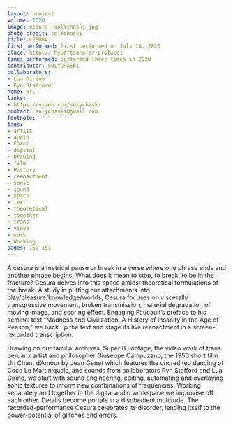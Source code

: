 ```yaml
---
layout: project
volume: 2020
image: cesura--solYchaski.jpg
photo_credit: solYchaski
title: CESURA
first_performed: first performed on July 18, 2020
place: http:// hypertransfer-protocol
times_performed: performed three times in 2020
contributor: SOLYCHASKI
collaborators:
- Lua Girino
- Ryn Stafford
home: NYC
links:
- https://vimeo.com/solychaski
contact: solychaski@gmail.com
footnote: ''
tags:
- artist
- audio
- Chant
- digital
- Drawing
- film
- History
- reenactment
- sonic
- sound
- space
- text
- theoretical
- together
- trans
- video
- work
- Working
pages: 150-151
---
```

A cesura is a metrical pause or break in a verse where one phrase ends and another phrase begins. What does it mean to stop, to break, to be in the fracture? Cesura delves into this space amidst theoretical formulations of the break. A study in putting our attachments into play/pleasure/knowledge/worlds, Cesura focuses on viscerally transgressive movement, broken transmission, material degradation of moving image, and scoring effect. Engaging Foucault’s preface to his seminal text “Madness and Civilization: A History of Insanity in the Age of Reason,” we hack up the text and stage its live reenactment in a screen-recorded transcription. 

Drawing on our familial archives, Super 8 Footage, the video work of trans peruanx artist and philosopher Giuseppe Campuzano, the 1950 short film Un Chant d’Amour by Jean Genet which features the uncredited dancing of Coco Le Martiniquais, and sounds from collaborators Ryn Stafford and Lua Girino, we start with sound engineering, editing, automating and overlaying sonic textures to inform new combinations of frequencies. Working separately and together in the digital audio workspace we improvise off each other. Details become portals in a disobedient multitude. The recorded-performance Cesura celebrates its disorder, lending itself to the power-potential of glitches and errors.